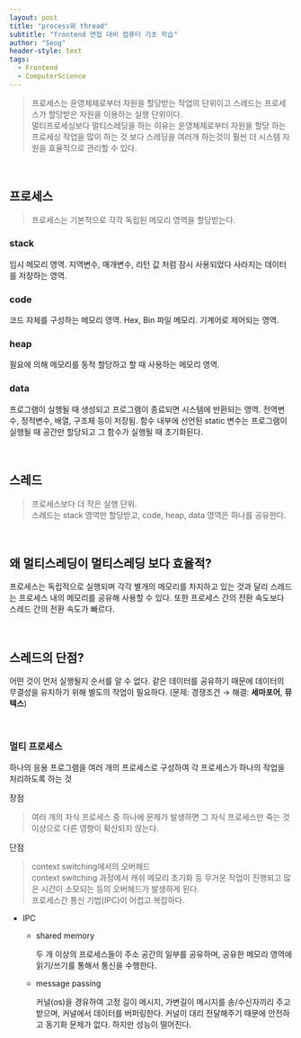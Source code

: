 ```yaml
---
layout: post
title: "process와 thread"
subtitle: "frontend 면접 대비 컴퓨터 기초 학습"
author: "Seog"
header-style: text
tags: 
  - Frontend
  - ComputerScience
---
```


> 프로세스는 운영체제로부터 자원을 할당받는 작업의 단위이고 스레드는 프로세스가 할당받은 자원을 이용하는 실행 단위이다. <br/>멀티프로세싱보다 멀티스레딩을 하는 이유는 운영체제로부터 자원을 할당 하는 프로세싱 작업을 많이 하는 것 보다 스레딩을 여러개 하는것이 훨씬 더 시스템 자원을 효율적으로 관리할 수 있다.

<br/>

## 프로세스

> 프로세스는 기본적으로 각각 독립된 메모리 영역을 할당받는다.

### stack

임시 메모리 영역. 지역변수, 매개변수, 리턴 값 처럼 잠시 사용되었다 사라지는 데이터를 저장하는 영역.

### code

코드 자체를 구성하는 메모리 영역. Hex, Bin 파일 메모리. 기계어로 제어되는 영역.

### heap

필요에 의해 메모리를 동적 할당하고 할 때 사용하는 메모리 영역.

### data

프로그램이 실행될 때 생성되고 프로그램이 종료되면 시스템에 반환되는 영역. 전역변수, 정적변수, 배열, 구조체 등이 저장됨. 함수 내부에 선언된 static 변수는 프로그램이 실행될 때 공간만 할당되고 그 함수가 실행될 때 초기화된다.

<br/>

## 스레드

> 프로세스보다 더 작은 실행 단위.<br/>
> 스레드는 stack 영역만 할당받고, code, heap, data 영역은 하나를 공유한다.

<br/>

## 왜 멀티스레딩이 멀티스레딩 보다 효율적?

프로세스는 독립적으로 실행되며 각각 별개의 메모리를 차지하고 있는 것과 달리 스레드는 프로세스 내의 메모리를 공유해 사용할 수 있다. 또한 프로세스 간의 전환 속도보다 스레드 간의 전환 속도가 빠르다.

<br/>

## 스레드의 단점?

어떤 것이 먼저 실행될지 순서를 알 수 없다. 같은 데이터를 공유하기 때문에 데이터의 무결성을 유지하기 위해 별도의 작업이 필요하다. (문제: 경쟁조건 → 해결: **세마포어**, **뮤텍스**)

<br/>

### 멀티 프로세스

하나의 응용 프로그램을 여러 개의 프로세스로 구성하여 각 프로세스가 하나의 작업을 처리하도록 하는 것

장점

> 여러 개의 자식 프로세스 중 하나에 문제가 발생하면 그 자식 프로세스만 죽는 것 이상으로 다른 영향이 확산되지 않는다.

단점

> context switching에서의 오버헤드
> <br/>context switching 과정에서 캐쉬 메모리 초기화 등 무거운 작업이 진행되고 많은 시간이 소모되는 등의 오버헤드가 발생하게 된다.
> <br/>프로세스간 통신 기법(IPC)이 어렵고 복잡하다.

- IPC

  - shared memory

    두 개 이상의 프로세스들이 주소 공간의 일부를 공유하며, 공유한 메모리 영역에 읽기/쓰기를 통해서 통신을 수행한다.

  - message passing

    커널(os)을 경유하여 고정 길이 메시지, 가변길이 메시지를 송/수신자끼리 주고 받으며, 커널에서 데이터를 버퍼링한다. 커널이 대리 전달해주기 때문에 안전하고 동기화 문제가 없다. 하지만 성능이 떨어진다.
